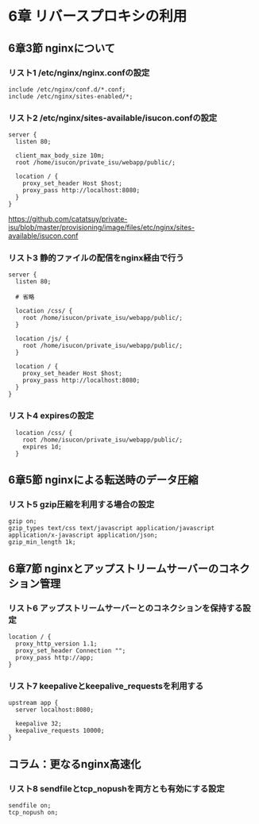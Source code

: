 # 6章 リバースプロキシの利用

## 6章3節 nginxについて

### リスト1 /etc/nginx/nginx.confの設定

```nginx
include /etc/nginx/conf.d/*.conf;
include /etc/nginx/sites-enabled/*;
```

### リスト2 /etc/nginx/sites-available/isucon.confの設定

```nginx
server {
  listen 80;

  client_max_body_size 10m;
  root /home/isucon/private_isu/webapp/public/;

  location / {
    proxy_set_header Host $host;
    proxy_pass http://localhost:8080;
  }
}
```

https://github.com/catatsuy/private-isu/blob/master/provisioning/image/files/etc/nginx/sites-available/isucon.conf

### リスト3 静的ファイルの配信をnginx経由で行う

```nginx
server {
  listen 80;

  # 省略

  location /css/ {
    root /home/isucon/private_isu/webapp/public/;
  }

  location /js/ {
    root /home/isucon/private_isu/webapp/public/;
  }

  location / {
    proxy_set_header Host $host;
    proxy_pass http://localhost:8080;
  }
}
```

### リスト4 expiresの設定

```nginx
  location /css/ {
    root /home/isucon/private_isu/webapp/public/;
    expires 1d;
  }
```

## 6章5節 nginxによる転送時のデータ圧縮

### リスト5 gzip圧縮を利用する場合の設定

```nginx
gzip on;
gzip_types text/css text/javascript application/javascript application/x-javascript application/json;
gzip_min_length 1k;
```

## 6章7節 nginxとアップストリームサーバーのコネクション管理

### リスト6 アップストリームサーバーとのコネクションを保持する設定

```nginx
location / {
  proxy_http_version 1.1;
  proxy_set_header Connection "";
  proxy_pass http://app;
}
```

### リスト7 keepaliveとkeepalive_requestsを利用する

```nginx
upstream app {
  server localhost:8080;

  keepalive 32;
  keepalive_requests 10000;
}
```

## コラム：更なるnginx高速化

### リスト8 sendfileとtcp_nopushを両方とも有効にする設定

```nginx
sendfile on;
tcp_nopush on;
```
